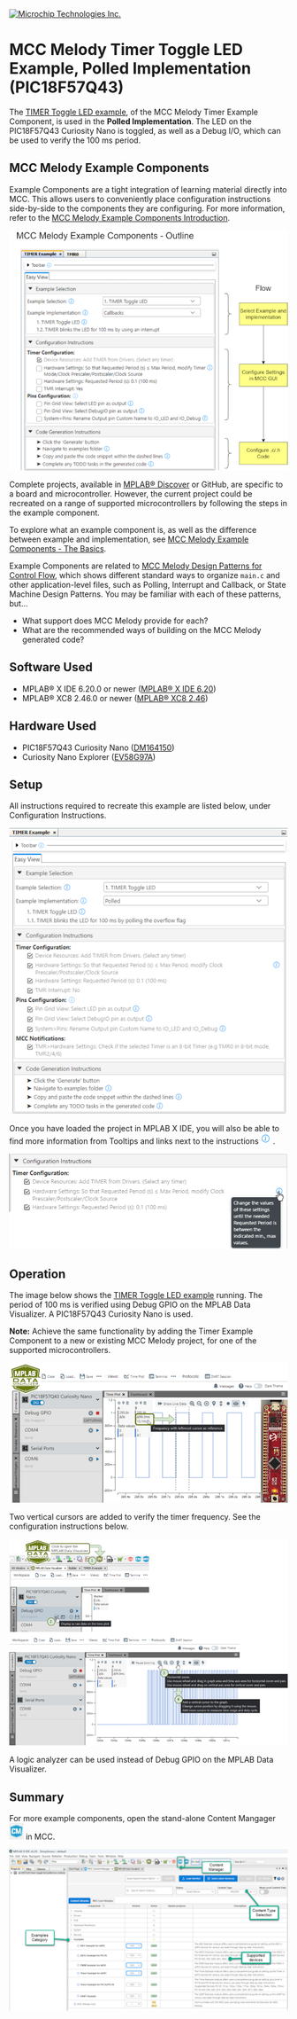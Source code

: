 <!-- Please do not change this logo with link -->

<a target="_blank" href="https://www.microchip.com/" id="top-of-page">
   <picture>
      <source media="(prefers-color-scheme: light)" srcset="images/mchp_logo_light.png" width="350">
      <source media="(prefers-color-scheme: dark)" srcset="images/mchp_logo_dark.png" width="350">
      <img alt="Microchip Technologies Inc." src="https://www.microchip.com/content/experience-fragments/mchp/en_us/site/header/master/_jcr_content/root/responsivegrid/header/logo.coreimg.100.300.png/1605828081463/microchip.png">
   </picture>
</a>

# MCC Melody Timer Toggle LED Example, Polled Implementation (PIC18F57Q43)

The [TIMER Toggle LED example](https://onlinedocs.microchip.com/v2/keyword-lookup?keyword=MCC.MELODY.EXAMPLES.RUNNING.TIMER.PIC16F18F.TOGGLE.LED&version=latest&redirect=true
), of the MCC Melody Timer Example Component, is used in the **Polled Implementation**.  The LED on the PIC18F57Q43 Curiosity Nano is toggled, as well as a Debug I/O, which can be used to verify the 100 ms period. 


<!-- This is where the introduction to the example goes, including mentioning the peripherals used -->

## MCC Melody Example Components
Example Components are a tight integration of learning material directly into MCC. This allows users to conveniently place configuration instructions side-by-side to the components they are configuring. For more information, refer to the [MCC Melody Example Components Introduction](https://onlinedocs.microchip.com/v2/keyword-lookup?keyword=MCC.MELODY.EXAMPLES&version=latest&redirect=true). 


![MCC Melody Example Components](images/GUID-ADDC2E58-F16C-46BD-A42F-D8FF02459622-high_12cm.png)


Complete projects, available in [MPLAB® Discover](https://mplab-discover.microchip.com) or GitHub, are specific to a board and microcontroller. However, the current project could be recreated on a range of supported microcontrollers by following the steps in the example component.

To explore what an example component is, as well as the difference between example and implementation, see [MCC Melody Example Components - The Basics](https://onlinedocs.microchip.com/v2/keyword-lookup?keyword=MCC.MELODY.EXAMPLES.BASICS&version=latest&redirect=true).

Example Components are related to [MCC Melody Design Patterns for Control Flow](https://onlinedocs.microchip.com/g/GUID-7CE1AEE9-2487-4E7B-B26B-93A577BA154E), which shows different standard ways to organize `main.c` and other application-level files, such as Polling, Interrupt and Callback, or State Machine Design Patterns. You may be familiar with each of these patterns, but...
- What support does MCC Melody provide for each?
- What are the recommended ways of building on the MCC Melody generated code? 

## Software Used

- MPLAB® X IDE 6.20.0 or newer ([MPLAB® X IDE 6.20](https://www.microchip.com/en-us/development-tools-tools-and-software/mplab-x-ide))
- MPLAB® XC8 2.46.0 or newer ([MPLAB® XC8 2.46](https://www.microchip.com/en-us/tools-resources/develop/mplab-xc-compilers/xc8))

## Hardware Used

- PIC18F57Q43 Curiosity Nano ([DM164150](https://www.microchip.com/en-us/development-tool/DM164150))
- Curiosity Nano Explorer ([EV58G97A](https://www.microchip.com/en-us/development-tool/EV58G97A))

<!-- All hardware used in this example must be listed here. Use unbreakable links!
     - PIC18F47Q10 Curiosity Nano [(DM182029)](https://www.microchip.com/Developmenttools/ProductDetails/DM182029)
     - Curiosity Nano Base for Click boards™ [(AC164162)](https://www.microchip.com/Developmenttools/ProductDetails/AC164162)
     - POT Click board™ [(MIKROE-3402)](https://www.mikroe.com/pot-click) -->

## Setup

All instructions required to recreate this example are listed below, under Configuration Instructions.   

![TIMER Toggle LED, Polled Implementation](images/TIMER_Toggle_LED_Polled_15cm.png)

Once you have loaded the project in MPLAB X IDE, you will also be able to find more information from Tooltips and links next to the instructions 
[![Tooltip and link](images/info-circle-fill.png "Change the values of these settings until the needed Requested Period is between the indicated min., max values.")](https://onlinedocs.microchip.com/v2/keyword-lookup?keyword=MCC.MELODY.CONFIGHELP.TIMER.PERIOD&version=latest&redirect=true) .


![Tooltips and context help](images/HardwareSettings_RequestedPeriod.png)


<!-- Explain how to connect hardware and set up software. Depending on complexity, step-by-step instructions and/or tables and/or images can be used -->

## Operation

The image below shows the [TIMER Toggle LED example](https://onlinedocs.microchip.com/v2/keyword-lookup?keyword=MCC.MELODY.EXAMPLES.RUNNING.TIMER.PIC16F18F.TOGGLE.LED&version=latest&redirect=true
) running. The period of 100 ms is verified using Debug GPIO on the MPLAB Data Visualizer. A PIC18F57Q43 Curiosity Nano is used.

**Note:** Achieve the same functionality by adding the Timer Example Component to a new or existing MCC Melody project, for one of the supported microcontrollers.  

![Running the Timer Toogle LED example](images/RunningTimerToggleLED_15cm.png)


Two vertical cursors are added to verify the timer frequency. See the configuration instructions below.
 
![DataVisualizer config Timer Toggle LED](images/DataVisualizerConfigTimerToggle_LED_15cm.png)

A logic analyzer can be used instead of Debug GPIO on the MPLAB Data Visualizer.

<!-- Explain how to operate the example. Depending on complexity, step-by-step instructions and/or tables and/or images can be used -->

## Summary

<!-- Summarize what the example has shown -->
For more example components, open the stand-alone Content Mangager ![CM_icon](images/CM_icon.png) in MCC. 

![Standalone_CM](images/MCC_ContentManager_Examples_18cm.png) 

